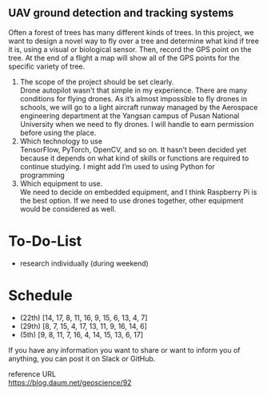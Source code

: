 ## UAV ground detection and tracking systems  
Often a forest of trees has many different kinds of trees. In this project, we want to design a novel way to fly over a tree and determine what kind if tree it is, using a visual or biological sensor. Then, record the GPS point on the tree. At the end of a flight a map will show all of the GPS points for the specific variety of tree.


1.  The scope of the project should be set clearly.  
 Drone autopilot wasn't that simple in my experience. There are many conditions for flying drones.
As it’s almost impossible to fly drones in schools, we will go to a light aircraft runway managed by the Aerospace engineering department at the Yangsan campus of Pusan National University when we need to fly drones. I will handle to earn permission before using the place.
2.  Which technology to use  
TensorFlow, PyTorch, OpenCV, and so on. It hasn’t been decided yet because it depends on what kind of skills or functions are required to continue studying. I might add I’m used to using Python for programming  
3.  Which equipment to use.  
 We need to decide on embedded equipment, and I think Raspberry Pi is the best option. If we need to use drones together, other equipment would be considered as well.


# To-Do-List
* research individually (during weekend)

# Schedule
* (22th) [14, 17, 8, 11, 16, 9, 15, 6, 13, 4, 7]
* (29th) [8, 7, 15, 4, 17, 13, 11, 9, 16, 14, 6]
* (5th) [9, 8, 11, 7, 16, 4, 14, 15, 13, 6, 17]

If you have any information you want to share or want to inform you of anything, you can post it on Slack or GitHub.

reference URL  
https://blog.daum.net/geoscience/92  
